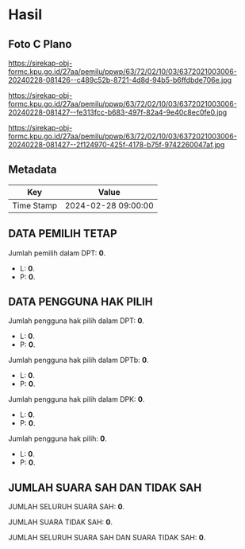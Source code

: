 # Hasil

## Foto C Plano

https://sirekap-obj-formc.kpu.go.id/27aa/pemilu/ppwp/63/72/02/10/03/6372021003006-20240228-081426--c489c52b-8721-4d8d-94b5-b6ffdbde706e.jpg

https://sirekap-obj-formc.kpu.go.id/27aa/pemilu/ppwp/63/72/02/10/03/6372021003006-20240228-081427--fe313fcc-b683-497f-82a4-9e40c8ec0fe0.jpg

https://sirekap-obj-formc.kpu.go.id/27aa/pemilu/ppwp/63/72/02/10/03/6372021003006-20240228-081427--2f124970-425f-4178-b75f-9742260047af.jpg


## Metadata

| Key        | Value               |
| ---------- | ------------------- |
| Time Stamp | 2024-02-28 09:00:00 |


## DATA PEMILIH TETAP

Jumlah pemilih dalam DPT: **0**.
 * L: **0**.
 * P: **0**.

## DATA PENGGUNA HAK PILIH

Jumlah pengguna hak pilih dalam DPT: **0**.
 * L: **0**.
 * P: **0**.

Jumlah pengguna hak pilih dalam DPTb: **0**.
 * L: **0**.
 * P: **0**.

Jumlah pengguna hak pilih dalam DPK: **0**.
 * L: **0**.
 * P: **0**.

Jumlah pengguna hak pilih: **0**.
 * L: **0**.
 * P: **0**.

## JUMLAH SUARA SAH DAN TIDAK SAH

JUMLAH SELURUH SUARA SAH: **0**.

JUMLAH SUARA TIDAK SAH: **0**.

JUMLAH SELURUH SUARA SAH DAN SUARA TIDAK SAH: **0**.



